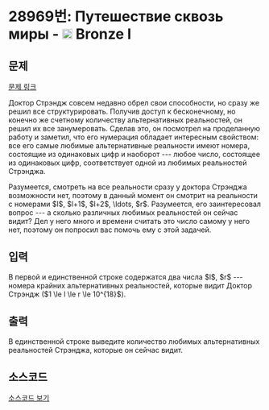 # 28969번: Путешествие сквозь миры - <img src="https://static.solved.ac/tier_small/5.svg" style="height:20px" /> Bronze I

<!-- performance -->

<!-- 문제 제출 후 깃허브에 푸시를 했을 때 제출한 코드의 성능이 입력될 공간입니다.-->

<!-- end -->

## 문제

[문제 링크](https://boj.kr/28969)


<p>Доктор Стрэндж совсем недавно обрел свои способности, но сразу же решил все структурировать. Получив доступ к бесконечному, но конечно же счетному количеству альтернативных реальностей, он решил их все занумеровать. Сделав это, он посмотрел на проделанную работу и заметил, что его нумерация обладает интересным свойством: все его самые любимые альтернативные реальности имеют номера, состоящие из одинаковых цифр и наоборот --- любое число, состоящее из одинаковых цифр, соответствует одной из любимых реальностей Стрэнджа.</p>

<p>Разумеется, смотреть на все реальности сразу у доктора Стрэнджа возможности нет, поэтому в данный момент он смотрит на реальности с номерами $l$, $l+1$, $l+2$, \ldots, $r$. Разумеется, его заинтересовал вопрос --- а сколько различных любимых реальностей он сейчас видит? Дел у него много и времени считать это число самому у него нет, поэтому он попросил вас помочь ему с этой задачей.</p>



## 입력


<p>В первой и единственной строке содержатся два числа $l$, $r$ --- номера крайних альтернативных реальностей, которые видит Доктор Стрэндж ($1 \le l \le r \le 10^{18}$).</p>



## 출력


<p>В единственной строке выведите количество любимых альтернативных реальностей Стрэнджа, которые он сейчас видит.</p>



## 소스코드

[소스코드 보기](Путешествие%20сквозь%20миры.cpp)